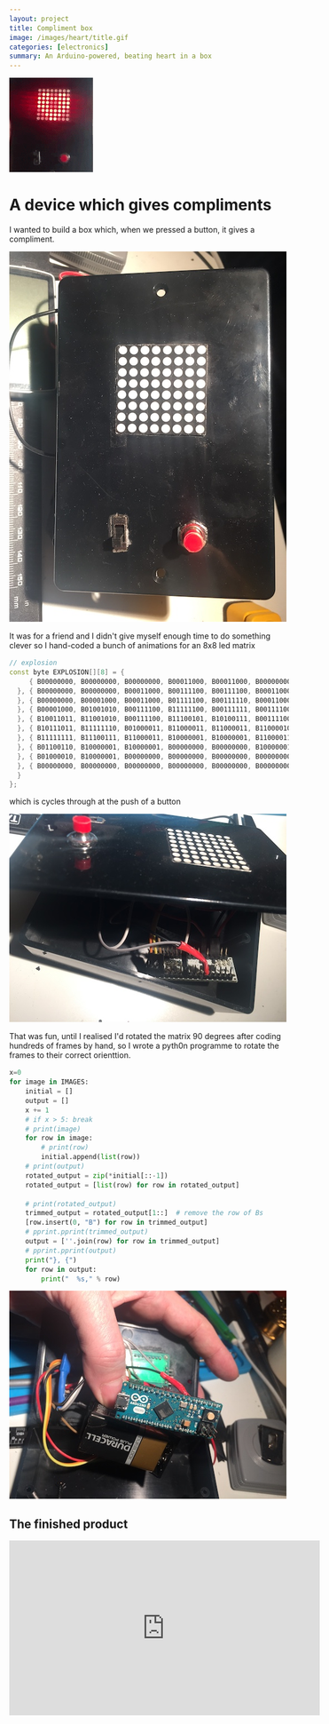 ```yaml
---
layout: project
title: Compliment box
image: /images/heart/title.gif
categories: [electronics]
summary: An Arduino-powered, beating heart in a box
---
```


![](/images/heart/title.gif)

# A device which gives compliments

I wanted to build a box which, when we pressed a button, it gives a compliment.

![](/images/heart/IMG_7899.JPG)

It was for a friend and I didn't give myself enough time to do something clever
so I hand-coded a bunch of animations for an 8x8 led matrix

```cpp
// explosion
const byte EXPLOSION[][8] = {
     { B00000000, B00000000, B00000000, B00011000, B00011000, B00000000, B00000000, B00000000
  }, { B00000000, B00000000, B00011000, B00111100, B00111100, B00011000, B00000000, B00000000
  }, { B00000000, B00001000, B00011000, B01111100, B00111110, B00011000, B00010000, B00000000
  }, { B00001000, B01001010, B00111100, B11111100, B00111111, B00111100, B01010010, B00010000
  }, { B10011011, B11001010, B00111100, B11100101, B10100111, B00111100, B01010011, B11011001
  }, { B10111011, B11111110, B01000011, B11000011, B11000011, B11000010, B01111111, B11011101
  }, { B11111111, B11100111, B11000011, B10000001, B10000001, B11000011, B11100111, B11111111
  }, { B01100110, B10000001, B10000001, B00000000, B00000000, B10000001, B10000001, B01100110
  }, { B01000010, B10000001, B00000000, B00000000, B00000000, B00000000, B10000001, B01000010
  }, { B00000000, B00000000, B00000000, B00000000, B00000000, B00000000, B00000000, B00000000
  }
};
```

which is cycles through at the push of a button

![](/images/heart/IMG_7900.JPG)


That was fun, until I realised I'd rotated the matrix 90 degrees after coding hundreds of frames by hand, so
I wrote a pyth0n programme to rotate the frames to their correct orienttion.

```python
x=0
for image in IMAGES:
    initial = []
    output = []
    x += 1
    # if x > 5: break
    # print(image)
    for row in image:
        # print(row)
        initial.append(list(row))
    # print(output)
    rotated_output = zip(*initial[::-1])
    rotated_output = [list(row) for row in rotated_output]

    # print(rotated_output)
    trimmed_output = rotated_output[1::]  # remove the row of Bs
    [row.insert(0, "B") for row in trimmed_output]
    # pprint.pprint(trimmed_output)
    output = [''.join(row) for row in trimmed_output]
    # pprint.pprint(output)
    print("}, {")
    for row in output:
        print("  %s," % row)
```

![](/images/heart/IMG_7902.JPG)

## The finished product

<iframe width="560" height="315" src="https://www.youtube.com/embed/Utl96o-0_tw" frameborder="0" allow="accelerometer; autoplay; encrypted-media; gyroscope; picture-in-picture" allowfullscreen></iframe>
